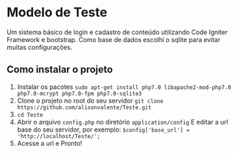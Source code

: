 Modelo de Teste
===============

Um sistema básico de login e cadastro de conteúdo utilizando Code Igniter Framework e bootstrap. Como base de dados escolhí o sqlite para evitar muitas configurações.

Como instalar o projeto
-----------------------

1. Instalar os pacotes `sudo apt-get install php7.0 libapache2-mod-php7.0 php7.0-mcrypt php7.0-fpm php7.0-sqlite3`
2. Clone o projeto no root do seu servidor 
	`git clone https://github.com/alisonvalente/Teste.git`
3. `cd Teste`
4. Abrir o arquivo `config.php` no diretório `application/config`
E editar a url base do seu servidor, por exemplo:
	`$config['base_url'] = 'http://localhost/Teste/';`
5. Acesse a url e Pronto!